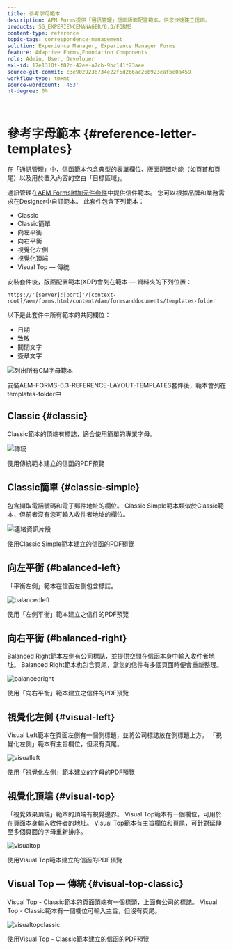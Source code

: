 ```yaml
---
title: 參考字母範本
description: AEM Forms提供「通訊管理」信函版面配置範本，供您快速建立信函。
products: SG_EXPERIENCEMANAGER/6.3/FORMS
content-type: reference
topic-tags: correspondence-management
solution: Experience Manager, Experience Manager Forms
feature: Adaptive Forms,Foundation Components
role: Admin, User, Developer
exl-id: 17e1310f-f82d-42ee-a7cb-9bc141f23aee
source-git-commit: c3e9029236734e22f5d266ac26b923eafbe0a459
workflow-type: tm+mt
source-wordcount: '453'
ht-degree: 0%

---
```


# 參考字母範本 {#reference-letter-templates}

在「通訊管理」中，信函範本包含典型的表單欄位、版面配置功能（如頁首和頁尾）以及用於置入內容的空白「目標區域」。

通訊管理在[AEM Forms附加元件套件](https://experienceleague.adobe.com/docs/experience-manager-release-information/aem-release-updates/forms-updates/aem-forms-releases.html?lang=en)中提供信件範本。 您可以根據品牌和業務需求在Designer中自訂範本。 此套件包含下列範本：

* Classic
* Classic簡單
* 向左平衡
* 向右平衡
* 視覺化左側
* 視覺化頂端
* Visual Top — 傳統

安裝套件後，版面配置範本(XDP)會列在範本 — 資料夾的下列位置：

`https://'[server]:[port]'/[context-root]/aem/forms.html/content/dam/formsanddocuments/templates-folder`

以下是此套件中所有範本的共同欄位：

* 日期
* 致敬
* 關閉文字
* 簽章文字

![列出所有CM字母範本](assets/templatescorrespondence.png)

安裝AEM-FORMS-6.3-REFERENCE-LAYOUT-TEMPLATES套件後，範本會列在templates-folder中

## Classic {#classic}

Classic範本的頂端有標誌，適合使用簡單的專業字母。

![傳統](assets/classic.png)

使用傳統範本建立的信函的PDF預覽

## Classic簡單 {#classic-simple}

包含擷取電話號碼和電子郵件地址的欄位。 Classic Simple範本類似於Classic範本，但前者沒有您可輸入收件者地址的欄位。

![連絡資訊片段](assets/classicsimple.png)

使用Classic Simple範本建立的信函的PDF預覽

## 向左平衡 {#balanced-left}

「平衡左側」範本在信函左側包含標誌。

![balancedleft](assets/balancedleft.png)

使用「左側平衡」範本建立之信件的PDF預覽

## 向右平衡 {#balanced-right}

Balanced Right範本左側有公司標誌，並提供空間在信函本身中輸入收件者地址。 Balanced Right範本也包含頁尾，當您的信件有多個頁面時便會重新整理。

![balancedright](assets/balancedright.png)

使用「向右平衡」範本建立之信件的PDF預覽

## 視覺化左側 {#visual-left}

Visual Left範本在頁面左側有一個側標題，並將公司標誌放在側標題上方。 「視覺化左側」範本有主旨欄位，但沒有頁尾。

![visualleft](assets/visualleft.png)

使用「視覺化左側」範本建立的字母的PDF預覽

## 視覺化頂端 {#visual-top}

「視覺效果頂端」範本的頂端有視覺邊界。 Visual Top範本有一個欄位，可用於在頁面本身輸入收件者的地址。 Visual Top範本有主旨欄位和頁尾，可針對延伸至多個頁面的字母重新排序。

![visualtop](assets/visualtop.png)

使用Visual Top範本建立的信函的PDF預覽

## Visual Top — 傳統 {#visual-top-classic}

Visual Top - Classic範本的頁面頂端有一個標頭，上面有公司的標誌。 Visual Top - Classic範本有一個欄位可輸入主旨，但沒有頁尾。

![visualtopclassic](assets/visualtopclassic.png)

使用Visual Top - Classic範本建立的信函的PDF預覽
